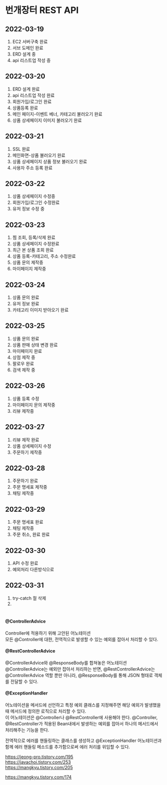 # 번개장터 REST API


## 2022-03-19 
1. EC2 서버구축 완료
2. 서브 도메인 완료
3. ERD 설계 중
4. api 리스트업 작성 중

## 2022-03-20
1. ERD 설계 완료
2. api 리스트업 작성 완료
3. 회원가입/로그인 완료
4. 상품등록 완료
5. 메인 페이지-이벤트 베너, 카테고리 불러오기 완료
6. 상품 상세페이지 이미지 불러오기 완료

## 2022-03-21
1. SSL 완료
2. 메인화면-상품 불러오기 완료
3. 상품 상세페이지 상품 정보 불러오기 완료
4. 사용자 주소 등록 완료

## 2022-03-22
1. 상품 상세페이지 수정중
2. 회원가입/로그인 수정완료
3. 유저 정보 수정 중

## 2022-03-23
1. 찜 조회, 등록/삭제 완료
2. 상품 상세페이지 수정완료
3. 최근 본 상품 조회 완료
4. 상품 등록-카테고리, 주소 수정완료
5. 상품 문의 제작중
6. 마이페이지 제작중

## 2022-03-24
1. 상품 문의 완료
2. 유저 정보 완료
3. 카테고리 이미지 받아오기 완료

## 2022-03-25
1. 상품 문의 완료
2. 상품 판매 상태 변경 완료
3. 마이페이지 완료
4. 상점 제작 중
5. 팔로우 완료
6. 검색 제작 중

## 2022-03-26
1. 상품 등록 수정
2. 마이페이지 문의 제작중
3. 리뷰 제작중

## 2022-03-27
1. 리뷰 제작 완료
2. 상품 상세페이지 수정
3. 주문하기 제작중

## 2022-03-28
1. 주문하기 완료
2. 주문 명세표 제작중
3. 채팅 제작중

## 2022-03-29
1. 주문 명세표 완료
2. 채팅 제작중
3. 주문 취소, 완료 완료

## 2022-03-30
1. API 수정 완료
2. 예외처리 다른방식으로

## 2022-03-31
1. try-catch 절 삭제
2. 

  
#  
#


#### @ControllerAdvice
Controller에 적용하기 위해 고안된 어노테이션\
모든 @Controller에 대한, 전역적으로 발생할 수 있는 예외를 잡아서 처리할 수 있다.
#### @RestControllerAdvice
@ControllerAdvice와 @ResponseBody를 합쳐놓은 어노테이션\
@ControllerAdvice는 예외만 잡아서 처리하는 반면, 
@RestControllerAdvice는 @ControllerAdvice 역할 뿐만 아니라, 
@ResponseBody를 통해 JSON 형태로 객체를 전달할 수 있다.
#### @ExceptionHandler
어노테이션을 메서드에 선언하고 특정 예외 클래스를 지정해주면
해당 예외가 발생했을 때 메서드에 정의한 로직으로 처리할 수 있다.  
이 어노테이션은 @Controller나 @RestController에 사용해야 한다. 
@Controller, @RestController가 적용된 Bean내에서 발생하는 예외를 잡아서 하나의 메서드에서 처리해주는 기능을 한다.

전역적으로 에러를 핸들링하는 클래스를 생성하고 @ExceptionHandler 어노테이션과 함께 에러 핸들링 메소드를 추가함으로써 에러 처리를 위임할 수 있다.



https://jeong-pro.tistory.com/195  
https://javachoi.tistory.com/253  
https://mangkyu.tistory.com/205

  
https://mangkyu.tistory.com/174